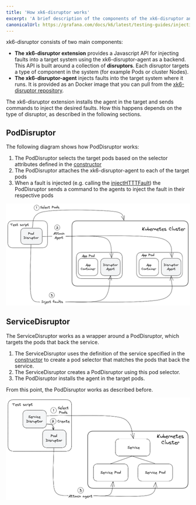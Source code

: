 ```yaml
---
title: 'How xk6-disruptor works'
excerpt: 'A brief description of the components of the xk6-disruptor and how they work when inject faults in a target system.'
canonicalUrl: https://grafana.com/docs/k6/latest/testing-guides/injecting-faults-with-xk6-disruptor/how-it-works/
---
```


xk6-disruptor consists of two main components:
- **The xk6-disruptor extension** provides a Javascript API for injecting faults into a target system using the xk6-disruptor-agent as a backend. This API is built around a collection of **disruptors**. Each disruptor targets a type of component in the system (for example Pods or cluster Nodes).
- **The xk6-disruptor-agent** injects faults into the target system where it runs. It is provided as an Docker image that you can pull from the [xk6-disruptor repository](https://github.com/grafana/xk6-disruptor/pkgs/container/xk6-disruptor-agent).

The xk6-disruptor extension installs the agent in the target and sends commands to inject the desired faults. How this happens depends on the type of disruptor, as described in the following sections.

## PodDisruptor

The following diagram shows how PodDisruptor works:

1. The PodDisruptor selects the target pods based on the selector attributes defined in the [constructor](/javascript-api/xk6-disruptor/api/poddisruptor/constructor)
2. The PodDisruptor attaches the xk6-disruptor-agent to each of the target pods
3. When a fault is injected (e.g. calling the [injectHTTTFault](/javascript-api/xk6-disruptor/api/poddisruptor/injecthttpfaults/)) the PodDisruptor sends a command to the agents to inject the fault in their respective pods

![How PodDisruptor works](images/how-pod-disruptor-works.png)

## ServiceDisruptor

The ServiceDisruptor works as a wrapper around a PodDisruptor, which targets the pods that back the service.

1. The ServiceDisruptor uses the definition of the service specified in the [constructor](/javascript-api/xk6-disruptor/api/servicedisruptor/constructor) to create a pod selector that matches the pods that back the service.
2. The ServiceDisruptor creates a PodDisruptor using this pod selector.
3. The PodDisruptor installs the agent in the target pods.

From this point, the PodDisruptor works as described before.

![How ServiceDisruptor works](images/how-service-disruptor-works.png)